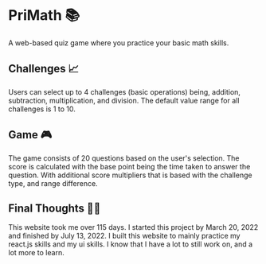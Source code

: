 # PriMath 📚
A web-based quiz game where you practice your basic math skills.

## Challenges 📈
Users can select up to 4 challenges (basic operations) being, addition, subtraction, multiplication, and division.
The default value range for all challenges is 1 to 10.

## Game 🎮
The game consists of 20 questions based on the user's selection.
The score is calculated with the base point being the time taken to answer the question.
With additional score multipliers that is based with the challenge type, and range difference.

## Final Thoughts 🤔💭
This website took me over 115 days. I started this project by March 20, 2022 and finished by July 13, 2022.
I built this website to mainly practice my react.js skills and my ui skills.
I know that I have a lot to still work on, and a lot more to learn.
